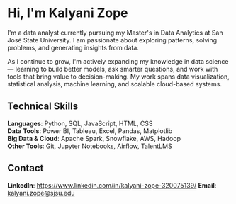 # Hi, I'm Kalyani Zope

I'm a data analyst currently pursuing my Master's in Data Analytics at San José State University. I am passionate about exploring patterns, solving problems, and generating insights from data.

As I continue to grow, I'm actively expanding my knowledge in data science — learning to build better models, ask smarter questions, and work with tools that bring value to decision-making. My work spans data visualization, statistical analysis, machine learning, and scalable cloud-based systems.

## Technical Skills

**Languages**: Python, SQL, JavaScript, HTML, CSS  
**Data Tools**: Power BI, Tableau, Excel, Pandas, Matplotlib  
**Big Data & Cloud**: Apache Spark, Snowflake, AWS, Hadoop  
**Other Tools**: Git, Jupyter Notebooks, Airflow, TalentLMS  

## Contact

**LinkedIn**: https://www.linkedin.com/in/kalyani-zope-320075139/
**Email**: kalyani.zope@sjsu.edu

